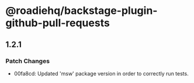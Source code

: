 # @roadiehq/backstage-plugin-github-pull-requests

## 1.2.1
### Patch Changes

- 00fa8cd: Updated 'msw' package version in order to correctly run tests.

